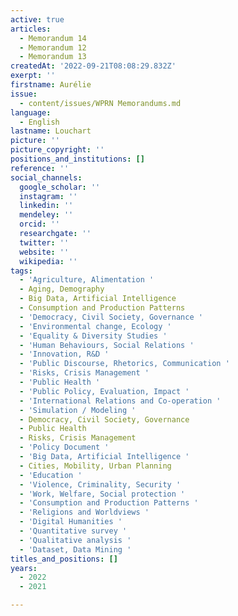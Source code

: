 ```yaml
---
active: true
articles:
  - Memorandum 14
  - Memorandum 12
  - Memorandum 13
createdAt: '2022-09-21T08:08:29.832Z'
exerpt: ''
firstname: Aurélie
issue:
  - content/issues/WPRN Memorandums.md
language:
  - English
lastname: Louchart
picture: ''
picture_copyright: ''
positions_and_institutions: []
reference: ''
social_channels:
  google_scholar: ''
  instagram: ''
  linkedin: ''
  mendeley: ''
  orcid: ''
  researchgate: ''
  twitter: ''
  website: ''
  wikipedia: ''
tags:
  - 'Agriculture, Alimentation '
  - Aging, Demography
  - Big Data, Artificial Intelligence
  - Consumption and Production Patterns
  - 'Democracy, Civil Society, Governance '
  - 'Environmental change, Ecology '
  - 'Equality & Diversity Studies '
  - 'Human Behaviours, Social Relations '
  - 'Innovation, R&D '
  - 'Public Discourse, Rhetorics, Communication '
  - 'Risks, Crisis Management '
  - 'Public Health '
  - 'Public Policy, Evaluation, Impact '
  - 'International Relations and Co-operation '
  - 'Simulation / Modeling '
  - Democracy, Civil Society, Governance
  - Public Health
  - Risks, Crisis Management
  - 'Policy Document '
  - 'Big Data, Artificial Intelligence '
  - Cities, Mobility, Urban Planning
  - 'Education '
  - 'Violence, Criminality, Security '
  - 'Work, Welfare, Social protection '
  - 'Consumption and Production Patterns '
  - 'Religions and Worldviews '
  - 'Digital Humanities '
  - 'Quantitative survey '
  - 'Qualitative analysis '
  - 'Dataset, Data Mining '
titles_and_positions: []
years:
  - 2022
  - 2021

---
```

